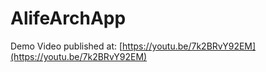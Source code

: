 # AlifeArchApp

Demo Video published at: [https://youtu.be/7k2BRvY92EM](https://youtu.be/7k2BRvY92EM)
